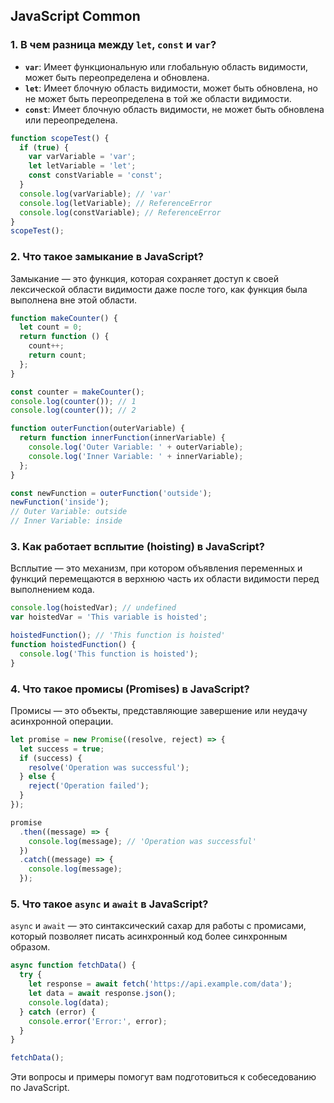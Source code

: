 ## JavaScript Common

### 1. В чем разница между `let`, `const` и `var`?

- **`var`**: Имеет функциональную или глобальную область видимости, может быть переопределена и обновлена.
- **`let`**: Имеет блочную область видимости, может быть обновлена, но не может быть переопределена в той же области видимости.
- **`const`**: Имеет блочную область видимости, не может быть обновлена или переопределена.

```javascript
function scopeTest() {
  if (true) {
    var varVariable = 'var';
    let letVariable = 'let';
    const constVariable = 'const';
  }
  console.log(varVariable); // 'var'
  console.log(letVariable); // ReferenceError
  console.log(constVariable); // ReferenceError
}
scopeTest();
```

### 2. Что такое замыкание в JavaScript?

Замыкание — это функция, которая сохраняет доступ к своей лексической области видимости даже после того, как функция была выполнена вне этой области.

```javascript
function makeCounter() {
  let count = 0;
  return function () {
    count++;
    return count;
  };
}

const counter = makeCounter();
console.log(counter()); // 1
console.log(counter()); // 2

function outerFunction(outerVariable) {
  return function innerFunction(innerVariable) {
    console.log('Outer Variable: ' + outerVariable);
    console.log('Inner Variable: ' + innerVariable);
  };
}

const newFunction = outerFunction('outside');
newFunction('inside');
// Outer Variable: outside
// Inner Variable: inside
```

### 3. Как работает всплытие (hoisting) в JavaScript?

Всплытие — это механизм, при котором объявления переменных и функций перемещаются в верхнюю часть их области видимости перед выполнением кода.

```javascript
console.log(hoistedVar); // undefined
var hoistedVar = 'This variable is hoisted';

hoistedFunction(); // 'This function is hoisted'
function hoistedFunction() {
  console.log('This function is hoisted');
}
```

### 4. Что такое промисы (Promises) в JavaScript?

Промисы — это объекты, представляющие завершение или неудачу асинхронной операции.

```javascript
let promise = new Promise((resolve, reject) => {
  let success = true;
  if (success) {
    resolve('Operation was successful');
  } else {
    reject('Operation failed');
  }
});

promise
  .then((message) => {
    console.log(message); // 'Operation was successful'
  })
  .catch((message) => {
    console.log(message);
  });
```

### 5. Что такое `async` и `await` в JavaScript?

`async` и `await` — это синтаксический сахар для работы с промисами, который позволяет писать асинхронный код более синхронным образом.

```javascript
async function fetchData() {
  try {
    let response = await fetch('https://api.example.com/data');
    let data = await response.json();
    console.log(data);
  } catch (error) {
    console.error('Error:', error);
  }
}

fetchData();
```

Эти вопросы и примеры помогут вам подготовиться к собеседованию по JavaScript.
